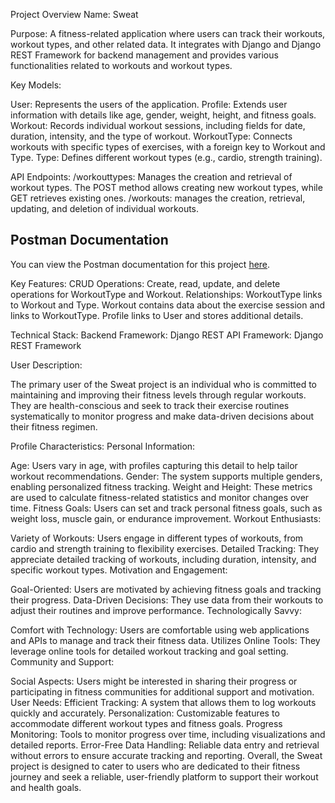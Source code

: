 Project Overview
Name: Sweat

Purpose: A fitness-related application where users can track their workouts, workout types, and other related data. It integrates with Django and Django REST Framework for backend management and provides various functionalities related to workouts and workout types.

Key Models:

User: Represents the users of the application.
Profile: Extends user information with details like age, gender, weight, height, and fitness goals.
Workout: Records individual workout sessions, including fields for date, duration, intensity, and the type of workout.
WorkoutType: Connects workouts with specific types of exercises, with a foreign key to Workout and Type.
Type: Defines different workout types (e.g., cardio, strength training).

API Endpoints:
/workouttypes: Manages the creation and retrieval of workout types. The POST method allows creating new workout types, while GET retrieves existing ones.
/workouts: manages the creation, retrieval, updating, and deletion of individual workouts.
## Postman Documentation
You can view the Postman documentation for this project [here](https://documenter.getpostman.com/view/29817482/2sAXjNYAxM).


Key Features:
CRUD Operations: Create, read, update, and delete operations for WorkoutType and Workout.
Relationships:
WorkoutType links to Workout and Type.
Workout contains data about the exercise session and links to WorkoutType.
Profile links to User and stores additional details.

Technical Stack:
Backend Framework: Django
REST API Framework: Django REST Framework

User Description:

The primary user of the Sweat project is an individual who is committed to maintaining and improving their fitness levels through regular workouts. They are health-conscious and seek to track their exercise routines systematically to monitor progress and make data-driven decisions about their fitness regimen.

Profile Characteristics:
Personal Information:

Age: Users vary in age, with profiles capturing this detail to help tailor workout recommendations.
Gender: The system supports multiple genders, enabling personalized fitness tracking.
Weight and Height: These metrics are used to calculate fitness-related statistics and monitor changes over time.
Fitness Goals: Users can set and track personal fitness goals, such as weight loss, muscle gain, or endurance improvement.
Workout Enthusiasts:

Variety of Workouts: Users engage in different types of workouts, from cardio and strength training to flexibility exercises.
Detailed Tracking: They appreciate detailed tracking of workouts, including duration, intensity, and specific workout types.
Motivation and Engagement:

Goal-Oriented: Users are motivated by achieving fitness goals and tracking their progress.
Data-Driven Decisions: They use data from their workouts to adjust their routines and improve performance.
Technologically Savvy:

Comfort with Technology: Users are comfortable using web applications and APIs to manage and track their fitness data.
Utilizes Online Tools: They leverage online tools for detailed workout tracking and goal setting.
Community and Support:

Social Aspects: Users might be interested in sharing their progress or participating in fitness communities for additional support and motivation.
User Needs:
Efficient Tracking: A system that allows them to log workouts quickly and accurately.
Personalization: Customizable features to accommodate different workout types and fitness goals.
Progress Monitoring: Tools to monitor progress over time, including visualizations and detailed reports.
Error-Free Data Handling: Reliable data entry and retrieval without errors to ensure accurate tracking and reporting.
Overall, the Sweat project is designed to cater to users who are dedicated to their fitness journey and seek a reliable, user-friendly platform to support their workout and health goals.
